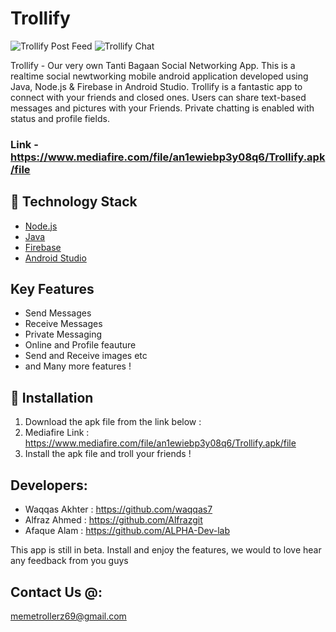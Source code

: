 # Trollify

![Trollify Post Feed](http://www.mediafire.com/convkey/02d1/7nseu9gevyahvjjzg.jpg) 
![Trollify Chat](http://www.mediafire.com/convkey/36c8/s91q4fz39j1qm6ezg.jpg)

Trollify - Our very own Tanti Bagaan Social Networking App. This is a realtime social newtworking mobile android application developed using Java, Node.js & Firebase in Android Studio. Trollify is a fantastic app to connect with your friends and closed ones. Users can share text-based messages and pictures with your Friends. Private chatting is enabled with status and profile fields.

### Link - https://www.mediafire.com/file/an1ewiebp3y08q6/Trollify.apk/file

## 🏁 Technology Stack

- [Node.js](https://nodejs.org/en/)
- [Java](https://www.java.com/)
- [Firebase](https://firebase.google.com/)
- [Android Studio](https://developer.android.com/studio)

## Key Features

- Send Messages
- Receive Messages
- Private Messaging
- Online and Profile feauture
- Send and Receive images etc
- and Many more features !

## 🏃‍ Installation

1. Download the apk file from the link below :
2. Mediafire Link : https://www.mediafire.com/file/an1ewiebp3y08q6/Trollify.apk/file
3. Install the apk file and troll your friends !

## Developers:

- Waqqas Akhter : https://github.com/waqqas7
- Alfraz Ahmed : https://github.com/Alfrazgit
- Afaque Alam : https://github.com/ALPHA-Dev-lab

This app is still in beta. Install and enjoy the features, we would to love hear any feedback from you guys

## Contact Us @: 

memetrollerz69@gmail.com
